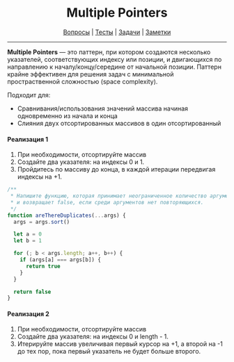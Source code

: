 <div align="center">

# Multiple Pointers

[Вопросы](https://github.com/dollaween/javascript-questions)
|
[Тесты](https://github.com/dollaween/javascript-tests)
|
[Задачи](https://github.com/dollaween/javascript-tasks)
|
[Заметки](https://github.com/dollaween/javascript-notes)

</div>

---

**Multiple Pointers** — это паттерн, при котором создаются несколько указателей, соответствующих индексу или позиции, и двигающихся по направлению к началу/концу/середине от начальной позиции. Паттерн крайне эффективен для решения задач с минимальной простраственной сложностью (space complexity).

Подходит для:
* Сравнивания/использования значений массива начиная одновременно из начала и конца
* Слияния двух отсортированных массивов в один отсортированный

#### Реализация 1
1. При необходимости, отсортируйте массив
2. Создайте два указателя: на индексы 0 и 1.
3. Пройдитесь по массиву до конца, в каждой итерации передвигая индексы на +1.

```js
/**
 * Напишите функцию, которая принимает неограниченное количество аргументов
 * и возвращает false, если среди аргументов нет повторяющихся.
 */
function areThereDuplicates(...args) {
  args = args.sort()

  let a = 0
  let b = 1

  for (; b < args.length; a++, b++) {
    if (args[a] === args[b]) {
      return true
    }
  }

  return false
}
```

#### Реализация 2
1. При необходимости, отсортируйте массив
2. Создайте два указателя: на индексы 0 и length - 1.
3. Итерируйте массив увеличивая первый курсор на +1, а второй на -1 до тех пор, пока первый указатель не будет больше второго.
